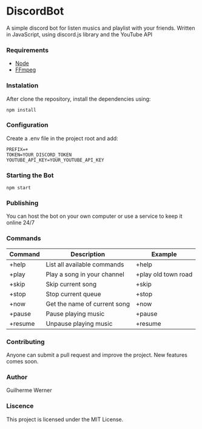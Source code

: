 # DiscordBot

A simple discord bot for listen musics and playlist with your friends.
Written in JavaScript, using discord.js library and the YouTube API

### Requirements

- [Node](https://nodejs.org/en/)
- [FFmpeg](https://ffmpeg.org/)

### Instalation

After clone the repository, install the dependencies using:

`npm install`

### Configuration

Create a .env file in the project root and add:

```
PREFIX=+
TOKEN=YOUR_DISCORD_TOKEN
YOUTUBE_API_KEY=YOUR_YOUTUBE_API_KEY
```

### Starting the Bot

`npm start`

### Publishing

You can host the bot on your own computer or use a service to keep it online 24/7

### Commands

| Command               | Description                     | Example                               |
| --------------------- | ------------------------------- | ------------------------------------- |
| +help                 | List all available commands     | +help                                 |
| +play                 | Play a song in your channel     | +play old town road                   |
| +skip                 | Skip current song               | +skip                                 |
| +stop                 | Stop current queue              | +stop                                 |
| +now                  | Get the name of current song    | +now                                  |
| +pause                | Pause playing music             | +pause                                |
| +resume               | Unpause playing music           | +resume                               |

### Contributing

Anyone can submit a pull request and improve the project. New features comes soon.

### Author

Guilherme Werner

### Liscence

This project is licensed under the MIT License.
